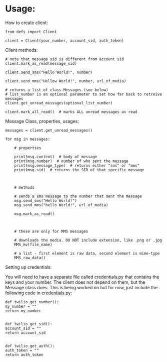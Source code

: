 # Usage:

How to create client:

    from defs import Client

    client = Client(your_number, account_sid, auth_token)

Client methods:

    # note that message sid is different from account sid
    client.mark_as_read(message_sid)

    client.send_sms("Hello World!", number)

    client.send_mms("Hellow World!", number, url_of_media)

    # returns a list of class Messages (see below)
    # list_number is an optional parameter to set how far back to retreive messages
    client.get_unread_messages(optional_list_number)

    client.mark_all_read()  # marks ALL unread messages as read

Message Class, properties, usages:

    messages = client.get_unread_messages()

    for msg in messages:

        # properties

        print(msg.content)  # body of message
        print(msg.number)  # number of who sent the message
        print(msg.message_type)  # returns either "sms" or "mms"
        print(msg.sid)  # returns the SID of that specific message



        # methods

        # sends a sms message to the number that sent the message
        msg.send_sms("Hello World!")
        msg.send_mms("hello World!", url_of_media)

        msg.mark_as_read()



        # these are only for MMS messages

        # downloads the media. DO NOT include extension, like .png or .jpg
        MMS_mv(file_name)
        
        # a list - first element is raw data, second element is mime-type
        MMS_raw_data()

Setting up credentials:

You will need to have a separate file called credentials.py that contains the keys and your number. The client does not
depend on them, but the Message class does. This is being worked on but for now, just include the following
code in credentials.py:

    def twilio_get_number():
    my_number = ""
    return my_number


    def twilio_get_sid():
    account_sid = ""
    return account_sid


    def twilio_get_auth():
    auth_token = ""
    return auth_token

